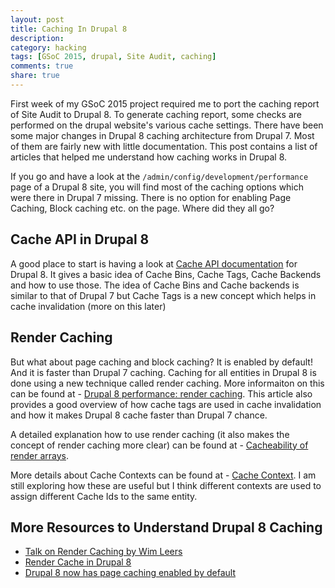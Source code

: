 ```yaml
---
layout: post
title: Caching In Drupal 8
description:
category: hacking
tags: [GSoC 2015, drupal, Site Audit, caching]
comments: true
share: true
---
```


First week of my GSoC 2015 project required me to port the caching report of Site Audit to Drupal 8. To generate caching report, some checks are performed on the drupal website's various cache settings. There have been some major changes in Drupal 8 caching architecture from Drupal 7. Most of them are fairly new with little documentation. This post contains a list of articles that helped me understand how caching works in Drupal 8.

If you go and have a look at the `/admin/config/development/performance` page of a Drupal 8 site, you will find most of the caching options which were there in Drupal 7 missing. There is no option for enabling Page Caching, Block caching etc. on the page. Where did they all go?

## Cache API in Drupal 8
A good place to start is having a look at [Cache API documentation](https://api.drupal.org/api/drupal/core!modules!system!core.api.php/group/cache/8) for Drupal 8. It gives a basic idea of Cache Bins, Cache Tags, Cache Backends and how to use those. The idea of Cache Bins and Cache backends is similar to that of Drupal 7 but Cache Tags is a new concept which helps in cache invalidation (more on this later)

## Render Caching
But what about page caching and block caching? It is enabled by default! And it is faster than Drupal 7 caching. Caching for all entities in Drupal 8 is done using a new technique called render caching. More informaiton on this can be found at - [Drupal 8 performance: render caching](https://www.acquia.com/blog/drupal-8-performance-render-caching). This article also provides a good overview of how cache tags are used in cache invalidation and how it makes Drupal 8 cache faster than Drupal 7 chance.

A detailed explanation how to use render caching (it also makes the concept of render caching more clear) can be found at - [Cacheability of render arrays](https://www.drupal.org/developing/api/8/render/arrays/cacheability).

More details about Cache Contexts can be found at - [Cache Context](https://www.drupal.org/developing/api/8/cache/contexts). I am still exploring how these are useful but I think different contexts are used to assign different Cache Ids to the same entity.

## More Resources to Understand Drupal 8 Caching
  * [Talk on Render Caching by Wim Leers](http://wimleers.com/talk-render-caching-drupal-7-and-8/#/5)
  * [Render Cache in Drupal 8](https://drupalwatchdog.com/volume-4/issue-1/automagic-speed-cache)
  * [Drupal 8 now has page caching enabled by default](http://wimleers.com/blog/drupal-8-page-caching-enabled-by-default)
